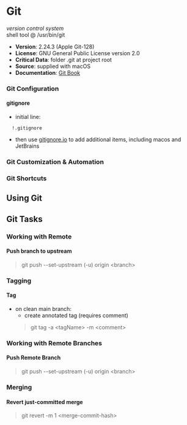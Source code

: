 # Git

*version control system*<br/>
shell tool @ /usr/bin/git<br/>
  - **Version**: 2.24.3 (Apple Git-128)<br/>
  - **License**: GNU General Public License version 2.0<br/>
  - **Critical Data**: folder .git at project root<br/>
  - **Source**: supplied with macOS<br/>
  - **Documentation**: [Git Book](https://git-scm.com/book/en/v2)

### **Git Configuration**<br/>

#### gitignore
- initial line:
```.gitignore
  !.gitignore
```
- then use [gitignore.io](http://gitignore.io) to add additional items, including macos and JetBrains

### **Git Customization &amp; Automation**<br/>

### **Git Shortcuts**<br/>

## Using Git<br/>

## Git Tasks
### Working with Remote
#### Push branch to upstream
> git push --set-upstream (-u) origin &lt;branch&gt;

### Tagging
#### Tag
- on clean main branch:
  - create annotated tag (requires comment)
  > git tag -a &lt;tagName&gt; -m &lt;comment&gt;

### Working with Remote Branches
#### Push Remote Branch
> git push --set-upstream (-u) origin &lt;branch&gt;

### Merging
#### Revert just-committed merge

> git revert -m 1 &lt;merge-commit-hash&gt;

